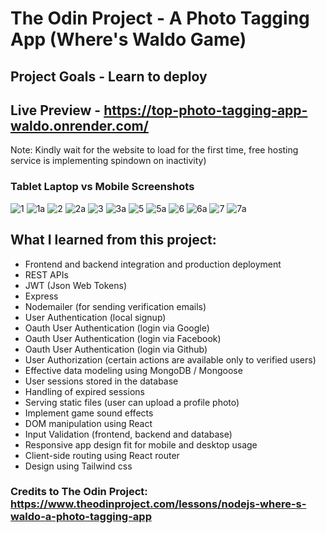# The Odin Project - A Photo Tagging App (Where's Waldo Game)
## Project Goals - Learn to deploy 
## Live Preview - https://top-photo-tagging-app-waldo.onrender.com/
Note: Kindly wait for the website to load for the first time,
free hosting service is implementing spindown on inactivity)

### Tablet Laptop vs Mobile Screenshots
![1](https://github.com/iamwesofph/top-photo-tagging-app/assets/121594156/645b6db7-99a6-4204-9636-83b8e017933b)
![1a](https://github.com/iamwesofph/top-photo-tagging-app/assets/121594156/19dec7de-af47-4666-be9c-5088395c19fb)
![2](https://github.com/iamwesofph/top-photo-tagging-app/assets/121594156/0613c09c-bde0-4d9a-8165-00d376c37b4f)
![2a](https://github.com/iamwesofph/top-photo-tagging-app/assets/121594156/c4ccb6ac-1b33-4517-943f-b388616841b9)
![3](https://github.com/iamwesofph/top-photo-tagging-app/assets/121594156/f89de346-9467-4d90-86d9-135f977331c0)
![3a](https://github.com/iamwesofph/top-photo-tagging-app/assets/121594156/6c27579c-89e3-41ba-86e7-e6dbbac25aec)
![5](https://github.com/iamwesofph/top-photo-tagging-app/assets/121594156/f8f82d7e-7501-4fe5-b447-13732a598bca)
![5a](https://github.com/iamwesofph/top-photo-tagging-app/assets/121594156/c9d52a6c-e232-404d-b8ee-b1daf92738ea)
![6](https://github.com/iamwesofph/top-photo-tagging-app/assets/121594156/15f1450d-362d-4024-97ac-43f2bc7cbe57)
![6a](https://github.com/iamwesofph/top-photo-tagging-app/assets/121594156/702c209f-c604-4feb-a239-a3659abe3073)
![7](https://github.com/iamwesofph/top-photo-tagging-app/assets/121594156/0bce76e7-fa4b-47db-84dd-96cdc5faff77)
![7a](https://github.com/iamwesofph/top-photo-tagging-app/assets/121594156/9759e2a1-2992-4a54-9c44-f105c1deb38c)

## What I learned from this project:
- Frontend and backend integration and production deployment
- REST APIs
- JWT (Json Web Tokens)
- Express
- Nodemailer (for sending verification emails)
- User Authentication (local signup)
- Oauth User Authentication (login via Google)
- Oauth User Authentication (login via Facebook)
- Oauth User Authentication (login via Github)
- User Authorization (certain actions are available only to verified users)
- Effective data modeling using MongoDB / Mongoose
- User sessions stored in the database
- Handling of expired sessions
- Serving static files (user can upload a profile photo)
- Implement game sound effects
- DOM manipulation using React
- Input Validation (frontend, backend and database)
- Responsive app design fit for mobile and desktop usage
- Client-side routing using React router
- Design using Tailwind css 

### Credits to The Odin Project: https://www.theodinproject.com/lessons/nodejs-where-s-waldo-a-photo-tagging-app
